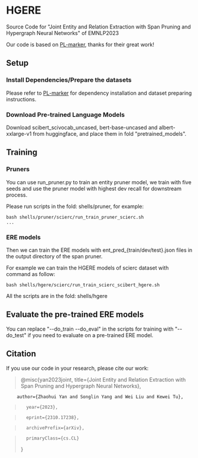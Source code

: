 # HGERE

Source Code for "Joint Entity and Relation Extraction with Span Pruning and Hypergraph Neural Networks" of EMNLP2023

Our code is based on [PL-marker](https://github.com/thunlp/PL-Marker), thanks for their great work!

## Setup

### Install Dependencies/Prepare the datasets

Please refer to [PL-marker](https://github.com/thunlp/PL-Marker) for dependency installation and dataset preparing instructions.

### Download Pre-trained Language Models

Download scibert_scivocab_uncased, bert-base-uncased and albert-xxlarge-v1 from huggingface, and place them in fold "pretrained_models".

## Training

### Pruners

You can use run_pruner.py to train an entity pruner model, we train with five seeds and use the pruner model with highest dev recall for downstream process.

Please run scripts in the fold: shells/pruner, for example:

```shellsession
bash shells/pruner/scierc/run_train_pruner_scierc.sh
...
```

### ERE models

Then we can train the ERE models with ent_pred_{train/dev/test}.json files in the output directory of the span pruner. 

For example we can train the HGERE models of scierc dataset with command as follow:

```shell
bash shells/hgere/scierc/run_train_scierc_scibert_hgere.sh
```

 All the scripts are in the fold: shells/hgere

## Evaluate the pre-trained ERE models

You can replace "--do_train --do_eval" in the scripts for training with "--do_test" if you need to evaluate on a pre-trained ERE model.

## Citation

If you use our code in your research, please cite our work:

> @misc{yan2023joint,
>       title={Joint Entity and Relation Extraction with Span Pruning and Hypergraph Neural Networks}, 
>       
        author={Zhaohui Yan and Songlin Yang and Wei Liu and Kewei Tu},
>       year={2023},

>       eprint={2310.17238},

>       archivePrefix={arXiv},

>       primaryClass={cs.CL}
> }
